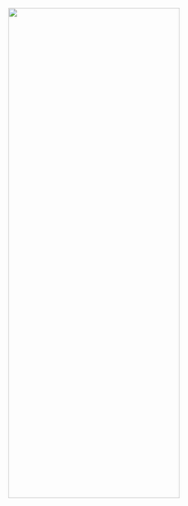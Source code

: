 <p>
  <img src = "https://github.com/Hitesh910/dynamiclist_app/assets/154861495/90f6924c-165c-47b3-8641-0aa85e8dd8d2"height="1000"width="350"/>

</p>
